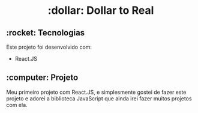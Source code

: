 <h1 align="center">
  :dollar: Dollar to Real
</h1>



<h2>
  :rocket: Tecnologias
</h2>
Este projeto foi desenvolvido com:
<ul>
  <li>React.JS</li>
</ul>

<h2>
  :computer: Projeto
</h2>

Meu primeiro projeto com React.JS, e simplesmente gostei de fazer este projeto e adorei a biblioteca JavaScript que ainda irei fazer muitos projetos com ela.
